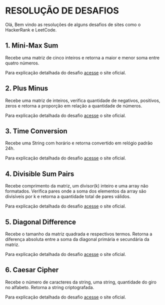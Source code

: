 # RESOLUÇÃO DE DESAFIOS

Olá, Bem vindo as resoluções de alguns desafios de sites como o HackerRank e LeetCode.

## 1. Mini-Max Sum
Recebe uma matriz de cinco inteiros e retorna a maior e menor soma entre quatro números.

Para explicação detalhada do desafio [acesse](https://www.hackerrank.com/challenges/three-month-preparation-kit-mini-max-sum/problem?h_l=interview&isFullScreen=true&playlist_slugs%5B%5D%5B%5D=preparation-kits&playlist_slugs%5B%5D%5B%5D=three-month-preparation-kit&playlist_slugs%5B%5D%5B%5D=three-month-week-one) o site oficial. 

## 2. Plus Minus
Recebe uma matriz de inteiros, verifica quantidade de negativos, positivos, zeros e retorna a proporção em relação a quantidade de números.

Para explicação detalhada do desafio [acesse](https://www.hackerrank.com/challenges/one-week-preparation-kit-plus-minus/problem?isFullScreen=true&h_l=interview&playlist_slugs%5B%5D=preparation-kits&playlist_slugs%5B%5D=one-week-preparation-kit&playlist_slugs%5B%5D=one-week-day-one) o site oficial. 

## 3. Time Conversion
Recebe uma String com horário e retorna convertido em relógio padrão 24h.

Para explicação detalhada do desafio [acesse](https://www.hackerrank.com/challenges/one-week-preparation-kit-time-conversion/problem?isFullScreen=true&h_l=interview&playlist_slugs%5B%5D=preparation-kits&playlist_slugs%5B%5D=one-week-preparation-kit&playlist_slugs%5B%5D=one-week-day-one) o site oficial. 

## 4. Divisible Sum Pairs
Recebe comprimento da matriz, um divisor(k) inteiro e uma array não formatados. Verifica pares onde a soma dos elementos da array são divisíveis por k e retorna a quantidade total de pares válidos.

Para explicação detalhada do desafio [acesse](https://www.hackerrank.com/challenges/three-month-preparation-kit-divisible-sum-pairs/problem?isFullScreen=true&h_l=interview&playlist_slugs%5B%5D=preparation-kits&playlist_slugs%5B%5D=three-month-preparation-kit&playlist_slugs%5B%5D=three-month-week-one) o site oficial. 

## 5. Diagonal Difference
Recebe o tamanho da matriz quadrada e respectivos termos. Retorna a diferença absoluta entre a soma da diagonal primária e secundária da matriz.

Para explicação detalhada do desafio [acesse](https://www.hackerrank.com/challenges/one-week-preparation-kit-diagonal-difference/problem?isFullScreen=true&h_l=interview&playlist_slugs%5B%5D=preparation-kits&playlist_slugs%5B%5D=one-week-preparation-kit&playlist_slugs%5B%5D=one-week-day-two) o site oficial.

## 6. Caesar Cipher
Recebe o número de caracteres da string, uma string, quantidade do giro no alfabeto. Retorna a string criptografada.

Para explicação detalhada do desafio [acesse](https://www.hackerrank.com/challenges/one-week-preparation-kit-caesar-cipher-1/problem?isFullScreen=true&h_l=interview&playlist_slugs%5B%5D=preparation-kits&playlist_slugs%5B%5D=one-week-preparation-kit&playlist_slugs%5B%5D=one-week-day-three) o site oficial.
